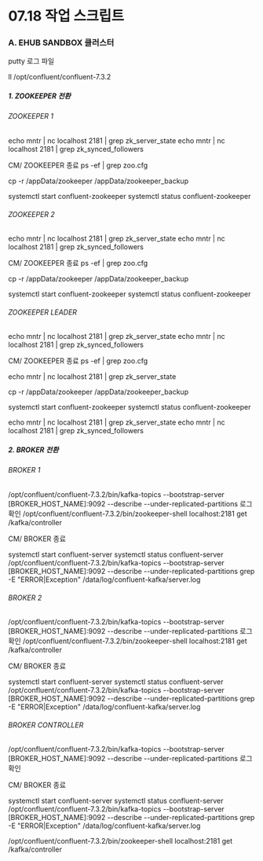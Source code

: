 # 07.18 작업 스크립트

### A. EHUB SANDBOX 클러스터 
putty 로그 파일 

ll /opt/confluent/confluent-7.3.2

##### 1. ZOOKEEPER 전환 
###### ZOOKEEPER 1

echo mntr | nc localhost 2181 | grep zk_server_state
echo mntr | nc localhost 2181 | grep zk_synced_followers

CM/ ZOOKEEPER 종료 
ps -ef | grep zoo.cfg 

cp -r /appData/zookeeper /appData/zookeeper_backup

systemctl start confluent-zookeeper
systemctl status confluent-zookeeper

###### ZOOKEEPER 2

echo mntr | nc localhost 2181 | grep zk_server_state
echo mntr | nc localhost 2181 | grep zk_synced_followers

CM/ ZOOKEEPER 종료 
ps -ef | grep zoo.cfg 

cp -r /appData/zookeeper /appData/zookeeper_backup

systemctl start confluent-zookeeper
systemctl status confluent-zookeeper

###### ZOOKEEPER LEADER 

echo mntr | nc localhost 2181 | grep zk_server_state
echo mntr | nc localhost 2181 | grep zk_synced_followers

CM/ ZOOKEEPER 종료 
ps -ef | grep zoo.cfg 

echo mntr | nc localhost 2181 | grep zk_server_state

cp -r /appData/zookeeper /appData/zookeeper_backup

systemctl start confluent-zookeeper
systemctl status confluent-zookeeper

echo mntr | nc localhost 2181 | grep zk_server_state
echo mntr | nc localhost 2181 | grep zk_synced_followers

##### 2. BROKER 전환 
###### BROKER 1

/opt/confluent/confluent-7.3.2/bin/kafka-topics --bootstrap-server [BROKER_HOST_NAME]:9092 --describe --under-replicated-partitions 
로그 확인
/opt/confluent/confluent-7.3.2/bin/zookeeper-shell localhost:2181  get /kafka/controller

CM/ BROKER 종료 

systemctl start confluent-server
systemctl status confluent-server
/opt/confluent/confluent-7.3.2/bin/kafka-topics --bootstrap-server [BROKER_HOST_NAME]:9092 --describe --under-replicated-partitions 
grep -E "ERROR|Exception" /data/log/confluent-kafka/server.log

###### BROKER 2

/opt/confluent/confluent-7.3.2/bin/kafka-topics --bootstrap-server [BROKER_HOST_NAME]:9092 --describe --under-replicated-partitions 
로그 확인
/opt/confluent/confluent-7.3.2/bin/zookeeper-shell localhost:2181  get /kafka/controller

CM/ BROKER 종료 

systemctl start confluent-server
systemctl status confluent-server
/opt/confluent/confluent-7.3.2/bin/kafka-topics --bootstrap-server [BROKER_HOST_NAME]:9092 --describe --under-replicated-partitions 
grep -E "ERROR|Exception" /data/log/confluent-kafka/server.log

###### BROKER CONTROLLER 

/opt/confluent/confluent-7.3.2/bin/kafka-topics --bootstrap-server [BROKER_HOST_NAME]:9092 --describe --under-replicated-partitions 
로그 확인

CM/ BROKER 종료 

systemctl start confluent-server
systemctl status confluent-server
/opt/confluent/confluent-7.3.2/bin/kafka-topics --bootstrap-server [BROKER_HOST_NAME]:9092 --describe --under-replicated-partitions 
grep -E "ERROR|Exception" /data/log/confluent-kafka/server.log

/opt/confluent/confluent-7.3.2/bin/zookeeper-shell localhost:2181  get /kafka/controller
